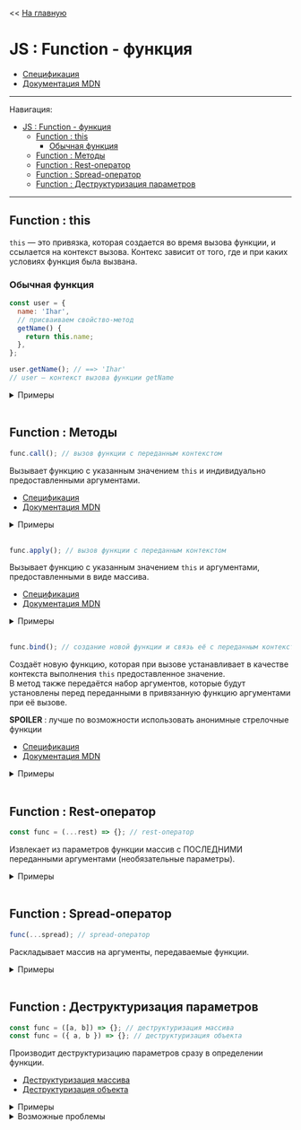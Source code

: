 << [На главную](../README.md)

# JS : Function - функция

- [Спецификация](https://tc39.es/ecma262/#sec-function-objects)
- [Документация MDN](https://developer.mozilla.org/ru/docs/Web/JavaScript/Reference/Global_Objects/Function)

---

Навигация:

- [JS : Function - функция](#js--function---функция)
  - [Function : this](#function--this)
    - [Обычная функция](#обычная-функция)
  - [Function : Методы](#function--методы)
  - [Function : Rest-оператор](#function--rest-оператор)
  - [Function : Spread-оператор](#function--spread-оператор)
  - [Function : Деструктуризация параметров](#function--деструктуризация-параметров)

---

## Function : this

<a id="this"></a>

`this` — это привязка, которая создается во время вызова функции, и ссылается на контекст вызова. Контекс зависит от того, где и при каких условиях функция была вызвана.

### Обычная функция

```js
const user = {
  name: 'Ihar',
  // присваиваем свойство-метод
  getName() {
    return this.name;
  },
};

user.getName(); // ==> 'Ihar'
// user — контекст вызова функции getName
```

<details>
<summary>Примеры</summary>

```js
const user1 = {
  name: 'Ihar',
  getName() {
    return this.name;
  },
};
const user2 = { name: 'Hanna' };

user1.getName(); // ==> 'Ihar'
user2.getName(); // ==> TypeError: user2.getName is not a function

user2.getName = user1.getName;
user2.getName(); // ==> 'Hanna'
```

</details><br>

## Function : Методы

<a id="call"></a>

```js
func.call(); // вызов функции с переданным контекстом
```

Вызывает функцию с указанным значением `this` и индивидуально предоставленными аргументами.

- [Спецификация](https://tc39.es/ecma262/#sec-function.prototype.call)
- [Документация MDN](https://developer.mozilla.org/ru/docs/Web/JavaScript/Reference/Global_Objects/Function/call)

<details>
<summary>Примеры</summary>

```js
const getName = function getName(start = 'Name is ', end = '.') {
  return `${start}${this.name}${end}`;
};

const user = { name: 'Ihar' };

getName.call(); // ==> 'Name is undefined.'
getName.call(user); // ==> 'Name is Ihar.'
getName.call(user, 'Hello, '); // ==> 'Hello, Ihar.'
getName.call(user, 'Hello, ', '!'); // ==> 'Hello, Ihar!'
```

</details><br>

<a id="call"></a>

```js
func.apply(); // вызов функции с переданным контекстом
```

Вызывает функцию с указанным значением `this` и аргументами, предоставленными в виде массива.

- [Спецификация](https://tc39.es/ecma262/#sec-function.prototype.apply)
- [Документация MDN](https://developer.mozilla.org/ru/docs/Web/JavaScript/Reference/Global_Objects/Function/apply)

<details>
<summary>Примеры</summary>

```js
const getName = function getName(start = 'Name is ', end = '.') {
  return `${start}${this.name}${end}`;
};

const user = { name: 'Ihar' };

getName.apply(); // ==> 'Name is undefined.'
getName.apply(user); // ==> 'Name is Ihar.'
getName.apply(user, ['Hello, ']); // ==> 'Hello, Ihar.'
getName.apply(user, ['Hello, ', '!']); // ==> 'Hello, Ihar!'
```

</details><br>

<a id="bind"></a>

```js
func.bind(); // создание новой функции и связь её с переданным контекстом
```

Создаёт новую функцию, которая при вызове устанавливает в качестве контекста выполнения `this` предоставленное значение.  
В метод также передаётся набор аргументов, которые будут установлены перед переданными в привязанную функцию аргументами при её вызове.

**SPOILER** : лучше по возможности использовать анонимные стрелочные функции

- [Спецификация](https://tc39.es/ecma262/#sec-function.prototype.bind)
- [Документация MDN](https://developer.mozilla.org/ru/docs/Web/JavaScript/Reference/Global_Objects/Function/bind)

<details>
<summary>Примеры</summary>

```js
const printName = function printName(start = 'Name is ', end = '.') {
  console.log(`${start}${this.name}${end}`);
};

const user = { name: 'Ihar', printName };

user.printName(); // ==> 'Name is Ihar.'
setTimeout(user.printName, 1000); // ==> 'Name is undefined.'

let printNameBinded;

printNameBinded = user.printName.bind(user);
printNameBinded(); // === user.printName() ==> 'Name is Ihar.'
setTimeout(printNameBinded, 1000); // ==> 'Name is Ihar.'

// !!! более приемлимое решение
setTimeout(() => user.printName(), 1000); // ==> 'Name is Ihar.'

printNameBinded = user.printName.bind(user, 'Hello, ');
printNameBinded(); // === user.printName('Hello, ') ==> 'Hello, Ihar.'
printNameBinded('!'); // === user.printName('Hello, ', '!') ==> 'Hello, Ihar!'
setTimeout(printNameBinded, 1000); // ==> 'Hello, Ihar.'

// !!! более приемлимое решение
setTimeout(() => user.printName('Hello, '), 1000); // ==> 'Hello, Ihar.'
```

</details><br>

## Function : Rest-оператор

<a id="rest"></a>

```js
const func = (...rest) => {}; // rest-оператор
```

Извлекает из параметров функции массив с ПОСЛЕДНИМИ переданными аргументами (необязательные параметры).

<details>
<summary>Примеры</summary>

```js
const func = (...params) => params;
func(); // ==> []
func(9); // ==> [9]
func(9, 4); // ==> [9, 4]
```

```js
const func = (a, b, ...params) => [a + b, params];
func(9, 4); // ==> [13, []]
func(9, 4, -1, 3); // ==> [13, [-1, 3]]
func(9); // ==> [NaN, []]
```

</details><br>

## Function : Spread-оператор

<a id="spread"></a>

```js
func(...spread); // spread-оператор
```

Раскладывает массив на аргументы, передаваемые функции.

<details>
<summary>Примеры</summary>

```js
const sum = (...params) => {
  let result = 0;
  for (const param of params) {
    result += param;
  }
  return result;
};
```

```js
const numbers = [1, 7, 4];
sum(...numbers); // ==> 12
sum(8, 10, ...numbers); // ==> 30
sum(8, ...numbers, 10); // ==> 30
sum(...numbers, 8, 10); // ==> 30
```

```js
const numbers1 = [1, 7, 4];
const numbers2 = [8, 10];
sum(...numbers1, ...numbers2); // ==> 30
```

</details><br>

## Function : Деструктуризация параметров

<a id="destructuring"></a>

```js
const func = ([a, b]) => {}; // деструктуризация массива
const func = ({ a, b }) => {}; // деструктуризация объекта
```

Производит деструктуризацию параметров сразу в определении функции.

- [Деструктуризация массива](./js-array.md#array--деструктуризация)
- [Деструктуризация объекта](./js-object.md#object--деструктуризация)

<details>
<summary>Примеры</summary>

```js
const sum = ([a, b, c = 0]) => a + b;
sum([1, 7]); // ==> 8
sum([1, 7, 10]); // ==> 18
sum([1]); // ==> NaN
sum(1, 7); // ==> TypeError: аргументы – это не массив
```

```js
const getFullName = ({ name, surname = 'Ivanov' }) => `${name} ${surname}`;
getFullName({ name: 'Ihar' }); // ==> 'Ihar Ivanov'
getFullName({ name: 'Ihar', surname: 'Spurhiash' }); // ==> 'Ihar Spurhiash'
getFullName({ married: true }); // ==> 'undefined Ivanov'
getFullName(); // ==> TypeError ::: аргумент — undefined (у этого типа данных нет вызываемых свойств)
getFullName('Ihar'); // ==> 'undefined Ivanov' ::: аргумент — строка (у этого типа данных есть вызываемые свойства)
```

</details>

<details>
<summary>Возможные проблемы</summary>

```js
const getLength = ({ length }) => length;
getLength({ length: 123 }); // ==> 123 — ок
getLength(123); // ==> undefined — допустим
getLength('123'); // ==> 3 — что?
// Аргумент — строка, а у строк есть свойство .length
// '123'.length === 3
```

</details><br>
